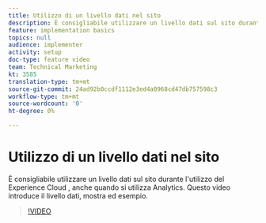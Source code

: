 ```yaml
---
title: Utilizzo di un livello dati nel sito
description: È consigliabile utilizzare un livello dati sul sito durante l'utilizzo del Experience Cloud , anche quando si utilizza  Adobe Analytics. Questo video introduce il livello dati, mostra ed esempio.
feature: implementation basics
topics: null
audience: implementer
activity: setup
doc-type: feature video
team: Technical Marketing
kt: 3585
translation-type: tm+mt
source-git-commit: 24ad92b0ccdf1112e3ed4a0968cd47db757598c3
workflow-type: tm+mt
source-wordcount: '0'
ht-degree: 0%

---
```



# Utilizzo di un livello dati nel sito

È consigliabile utilizzare un livello dati sul sito durante l&#39;utilizzo del Experience Cloud , anche quando si utilizza Analytics. Questo video introduce il livello dati, mostra ed esempio.

>[!VIDEO](https://video.tv.adobe.com/v/28775/?quality=12)

